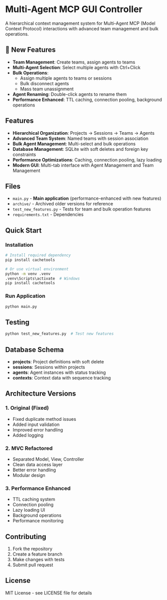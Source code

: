 # Multi-Agent MCP GUI Controller

A hierarchical context management system for Multi-Agent MCP (Model Context Protocol) interactions with advanced team management and bulk operations.

## 🚀 New Features

- **Team Management**: Create teams, assign agents to teams
- **Multi-Agent Selection**: Select multiple agents with Ctrl+Click
- **Bulk Operations**:
  - Assign multiple agents to teams or sessions
  - Bulk disconnect agents
  - Mass team unassignment
- **Agent Renaming**: Double-click agents to rename them
- **Performance Enhanced**: TTL caching, connection pooling, background operations

## Features

- **Hierarchical Organization**: Projects → Sessions → Teams → Agents
- **Advanced Team System**: Named teams with session association
- **Bulk Agent Management**: Multi-select and bulk operations
- **Database Management**: SQLite with soft deletes and foreign key constraints
- **Performance Optimizations**: Caching, connection pooling, lazy loading
- **Modern GUI**: Multi-tab interface with Agent Management and Team Management

## Files

- `main.py` - **Main application** (performance-enhanced with new features)
- `archive/` - Archived older versions for reference
- `test_new_features.py` - Tests for team and bulk operation features
- `requirements.txt` - Dependencies

## Quick Start

### Installation
```bash
# Install required dependency
pip install cachetools

# Or use virtual environment
python -m venv .venv
.venv\Scripts\activate  # Windows
pip install cachetools
```

### Run Application
```bash
python main.py
```

## Testing

```bash
python test_new_features.py  # Test new features
```

## Database Schema

- **projects**: Project definitions with soft delete
- **sessions**: Sessions within projects
- **agents**: Agent instances with status tracking
- **contexts**: Context data with sequence tracking

## Architecture Versions

### 1. Original (Fixed)
- Fixed duplicate method issues
- Added input validation
- Improved error handling
- Added logging

### 2. MVC Refactored
- Separated Model, View, Controller
- Clean data access layer
- Better error handling
- Modular design

### 3. Performance Enhanced
- TTL caching system
- Connection pooling
- Lazy loading UI
- Background operations
- Performance monitoring

## Contributing

1. Fork the repository
2. Create a feature branch
3. Make changes with tests
4. Submit pull request

## License

MIT License - see LICENSE file for details
